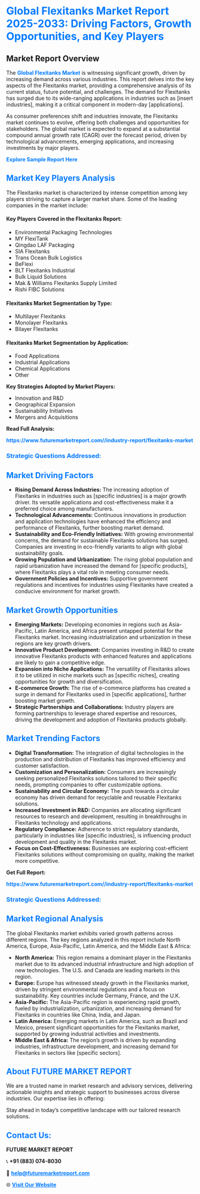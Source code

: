 <h1 style="color: #007BFF;">Global Flexitanks Market Report 2025-2033: Driving Factors, Growth Opportunities, and Key Players</h1>

<section id="overview">
<h2>Market Report Overview</h2>
<p>The <a href="https://www.futuremarketreport.com//industry-report/flexitanks-market" style="color: #007BFF; text-decoration: none;"><strong>Global Flexitanks Market</strong></a> is witnessing significant growth, driven by increasing demand across various industries. This report delves into the key aspects of the Flexitanks market, providing a comprehensive analysis of its current status, future potential, and challenges. The demand for Flexitanks has surged due to its wide-ranging applications in industries such as [insert industries], making it a critical component in modern-day [applications].</p>
<p>As consumer preferences shift and industries innovate, the Flexitanks market continues to evolve, offering both challenges and opportunities for stakeholders. The global market is expected to expand at a substantial compound annual growth rate (CAGR) over the forecast period, driven by technological advancements, emerging applications, and increasing investments by major players.</p>
</section>

<section id="overview">
<p><a href="https://www.futuremarketreport.com//request-sample/reportId=51496" style="color: #007BFF; text-decoration: none;"><strong>Explore Sample Report Here</strong></a></p>
</section>

<section id="key-players">
<h2 style="color: #007BFF;">Market Key Players Analysis</h2>
<p>The Flexitanks market is characterized by intense competition among key players striving to capture a larger market share. Some of the leading companies in the market include:</p>
<h4>Key Players Covered in the Flexitanks Report:</h4>
<ul><li>Environmental Packaging Technologies</li><li>MY FlexiTank</li><li>Qingdao LAF Packaging</li><li>SIA Flexitanks</li><li>Trans Ocean Bulk Logistics</li><li>BeFlexi</li><li>BLT Flexitanks Industrial</li><li>Bulk Liquid Solutions</li><li>Mak &amp; Williams Flexitanks Supply Limited</li><li>Rishi FIBC Solutions</li></ul>
<h4>Flexitanks Market Segmentation by Type:</h4>
<ul><li>Multilayer Flexitanks</li><li>Monolayer Flexitanks</li><li>Bilayer Flexitanks</li></ul>

<h4>Flexitanks Market Segmentation by Application:</h4>
<ul><li>Food Applications</li><li>Industrial Applications</li><li>Chemical Applications</li><li>Other</li></ul>
<p><strong>Key Strategies Adopted by Market Players:</strong></p>
<ul>
<li>Innovation and R&D</li>
<li>Geographical Expansion</li>
<li>Sustainability Initiatives</li>
<li>Mergers and Acquisitions</li>
</ul>
</section>

<section>
<p><strong>Read Full Analysis: </strong></p><a href="https://www.futuremarketreport.com//industry-report/flexitanks-market" style="color: #007BFF; text-decoration: none;"><strong>https://www.futuremarketreport.com//industry-report/flexitanks-market</strong></a>
<h3 style="color: #007BFF;">Strategic Questions Addressed:</h3>
</section>

<section id="driving-factors">
<h2 style="color: #007BFF;">Market Driving Factors</h2>
<ul>
<li><strong>Rising Demand Across Industries:</strong> The increasing adoption of Flexitanks in industries such as [specific industries] is a major growth driver. Its versatile applications and cost-effectiveness make it a preferred choice among manufacturers.</li>
<li><strong>Technological Advancements:</strong> Continuous innovations in production and application technologies have enhanced the efficiency and performance of Flexitanks, further boosting market demand.</li>
<li><strong>Sustainability and Eco-Friendly Initiatives:</strong> With growing environmental concerns, the demand for sustainable Flexitanks solutions has surged. Companies are investing in eco-friendly variants to align with global sustainability goals.</li>
<li><strong>Growing Population and Urbanization:</strong> The rising global population and rapid urbanization have increased the demand for [specific products], where Flexitanks plays a vital role in meeting consumer needs.</li>
<li><strong>Government Policies and Incentives:</strong> Supportive government regulations and incentives for industries using Flexitanks have created a conducive environment for market growth.</li>
</ul>
</section>

<section id="growth-opportunities">
<h2 style="color: #007BFF;">Market Growth Opportunities</h2>
<ul>
<li><strong>Emerging Markets:</strong> Developing economies in regions such as Asia-Pacific, Latin America, and Africa present untapped potential for the Flexitanks market. Increasing industrialization and urbanization in these regions are key growth drivers.</li>
<li><strong>Innovative Product Development:</strong> Companies investing in R&D to create innovative Flexitanks products with enhanced features and applications are likely to gain a competitive edge.</li>
<li><strong>Expansion into Niche Applications:</strong> The versatility of Flexitanks allows it to be utilized in niche markets such as [specific niches], creating opportunities for growth and diversification.</li>
<li><strong>E-commerce Growth:</strong> The rise of e-commerce platforms has created a surge in demand for Flexitanks used in [specific applications], further boosting market growth.</li>
<li><strong>Strategic Partnerships and Collaborations:</strong> Industry players are forming partnerships to leverage shared expertise and resources, driving the development and adoption of Flexitanks products globally.</li>
</ul>
</section>

<section id="trending-factors">
<h2 style="color: #007BFF;">Market Trending Factors</h2>
<ul>
<li><strong>Digital Transformation:</strong> The integration of digital technologies in the production and distribution of Flexitanks has improved efficiency and customer satisfaction.</li>
<li><strong>Customization and Personalization:</strong> Consumers are increasingly seeking personalized Flexitanks solutions tailored to their specific needs, prompting companies to offer customizable options.</li>
<li><strong>Sustainability and Circular Economy:</strong> The push towards a circular economy has driven demand for recyclable and reusable Flexitanks solutions.</li>
<li><strong>Increased Investment in R&D:</strong> Companies are allocating significant resources to research and development, resulting in breakthroughs in Flexitanks technology and applications.</li>
<li><strong>Regulatory Compliance:</strong> Adherence to strict regulatory standards, particularly in industries like [specific industries], is influencing product development and quality in the Flexitanks market.</li>
<li><strong>Focus on Cost-Effectiveness:</strong> Businesses are exploring cost-efficient Flexitanks solutions without compromising on quality, making the market more competitive.</li>
</ul>
</section>

<section>
<p><strong>Get Full Report: </strong></p><a href="https://www.futuremarketreport.com//industry-report/flexitanks-market" style="color: #007BFF; text-decoration: none;"><strong>https://www.futuremarketreport.com//industry-report/flexitanks-market</strong></a>
<h3 style="color: #007BFF;">Strategic Questions Addressed:</h3>
</section>


<section id="regional-analysis">
<h2 style="color: #007BFF;">Market Regional Analysis</h2>
<p>The global Flexitanks market exhibits varied growth patterns across different regions. The key regions analyzed in this report include North America, Europe, Asia-Pacific, Latin America, and the Middle East & Africa:</p>
<ul>
<li><strong>North America:</strong> This region remains a dominant player in the Flexitanks market due to its advanced industrial infrastructure and high adoption of new technologies. The U.S. and Canada are leading markets in this region.</li>
<li><strong>Europe:</strong> Europe has witnessed steady growth in the Flexitanks market, driven by stringent environmental regulations and a focus on sustainability. Key countries include Germany, France, and the U.K.</li>
<li><strong>Asia-Pacific:</strong> The Asia-Pacific region is experiencing rapid growth, fueled by industrialization, urbanization, and increasing demand for Flexitanks in countries like China, India, and Japan.</li>
<li><strong>Latin America:</strong> Emerging markets in Latin America, such as Brazil and Mexico, present significant opportunities for the Flexitanks market, supported by growing industrial activities and investments.</li>
<li><strong>Middle East & Africa:</strong> The region’s growth is driven by expanding industries, infrastructure development, and increasing demand for Flexitanks in sectors like [specific sectors].</li>
</ul>
</section>

<footer>
<h2 style="color: #007BFF;">About FUTURE MARKET REPORT</h2>
<p>We are a trusted name in market research and advisory services, delivering actionable insights and strategic support to businesses across diverse industries. Our expertise lies in offering:</p>

<p>Stay ahead in today’s competitive landscape with our tailored research solutions.</p>

<h2 style="color: #007BFF;">Contact Us:</h2>
<p><strong>FUTURE MARKET REPORT</strong></p>
<p>📞 <strong>+91 (883) 074-8030</strong></p>
<p>📧 <strong><a href="mailto:help@futuremarketreport.com" style="color: #007BFF;">help@futuremarketreport.com</a></strong></p>
<p>🌐 <strong><a href="https://www.futuremarketreport.com/" style="color: #007BFF;">Visit Our Website</a></strong></p>
</footer>